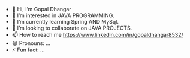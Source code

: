 - 👋 Hi, I’m Gopal Dhangar
- 👀 I’m interested in JAVA PROGRAMMING.
- 🌱 I’m currently learning Spring AND MySql.
- 💞️ I’m looking to collaborate on JAVA PROJECTS.
- 📫 How to reach me https://www.linkedin.com/in/gopaldhangar8532/
- 😄 Pronouns: ...
- ⚡ Fun fact: ...

<!---
GopalDhangar/GopalDhangar is a ✨ special ✨ repository because its `README.md` (this file) appears on your GitHub profile.
You can click the Preview link to take a look at your changes.
--->
